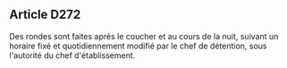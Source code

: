 Article D272
----
Des rondes sont faites après le coucher et au cours de la nuit, suivant un
horaire fixé et quotidiennement modifié par le chef de détention, sous
l'autorité du chef d'établissement.
